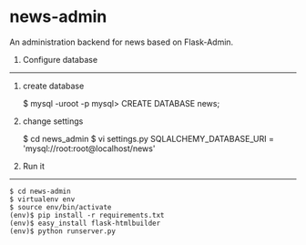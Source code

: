 news-admin
==========

An administration backend for news based on Flask-Admin.


1. Configure database
---------------------

1) create database

    $ mysql -uroot -p
    mysql> CREATE DATABASE news;

2) change settings

    $ cd news_admin
    $ vi settings.py
    SQLALCHEMY_DATABASE_URI = 'mysql://root:root@localhost/news'

2. Run it
---------

    $ cd news-admin
    $ virtualenv env
    $ source env/bin/activate
    (env)$ pip install -r requirements.txt
    (env)$ easy_install flask-htmlbuilder
    (env)$ python runserver.py
